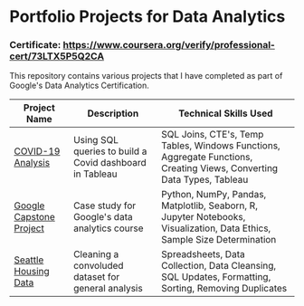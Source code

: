 # Portfolio Projects for Data Analytics

### Certificate: https://www.coursera.org/verify/professional-cert/73LTX5P5Q2CA

This repository contains various projects that I have completed as part of Google's Data Analytics Certification. 

Project Name  | Description   |  Technical Skills Used
------------- | ------------- | ------------------
[COVID-19 Analysis](https://github.com/StevenTheAnalyst/Portfolio/blob/main/covid-analysis.sql)  | Using SQL queries to build a Covid dashboard in Tableau  | SQL Joins, CTE's, Temp Tables, Windows Functions, Aggregate Functions, Creating Views, Converting Data Types, Tableau 
[Google Capstone Project](https://github.com/StevenTheAnalyst/Portfolio/blob/main/google-capstone-project.ipynb)  | Case study for Google's data analytics course | Python, NumPy, Pandas, Matplotlib, Seaborn, R, Jupyter Notebooks, Visualization, Data Ethics, Sample Size Determination
[Seattle Housing Data](https://github.com/StevenTheAnalyst/Portfolio/blob/main/seattle-housing-data.sql)  | Cleaning a convoluded dataset for general analysis | Spreadsheets, Data Collection, Data Cleansing, SQL Updates, Formatting, Sorting, Removing Duplicates
